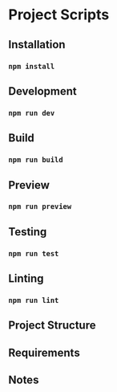 # Project Scripts

## Installation

### `npm install`

## Development

### `npm run dev`

## Build

### `npm run build`

## Preview

### `npm run preview`

## Testing

### `npm run test`

## Linting

### `npm run lint`

## Project Structure

## Requirements

## Notes
